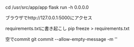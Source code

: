 cd /usr/src/app/app
flask run -h 0.0.0.0

ブラウザでhttp://127.0.0.1:5000にアクセス

requirements.txtに書き起こし
pip freeze > requirements.txt

空でcommit
git commit --allow-empty-message -m ''
